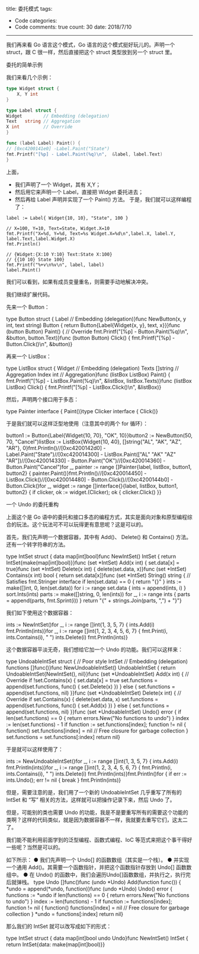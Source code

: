 
title: 委托模式
tags: 
  - Code
categories: 
  - Code
comments: true
count: 30
date: 2018/7/10
---
  我们再来看 Go 语言这个模式，Go 语言的这个模式挺好玩儿的。声明一个 struct，跟 C 很一样，然后直接把这个 struct 类型放到另一个 struct 里。

委托的简单示例

我们来看几个示例：

```go
type Widget struct {  
    X, Y int
}

type Label struct { 
Widget        // Embedding (delegation)  
Text   string // Aggregation  
X int         // Override 
}

func (label Label) Paint() {
// [0xc4200141e0] -Label.Paint("State")   
fmt.Printf("[%p] - Label.Paint(%q)\n",  &label, label.Text)
}
```

上面，
  - 我们声明了一个 Widget，其有 X,Y；
  - 然后用它来声明一个 Label，直接把 Widget 委托进去；
  - 然后再给 Label 声明并实现了一个 Paint() 方法。
于是，我们就可以这样编程了：


```
label := Label{ Widget{10, 10}, "State", 100 }

// X=100, Y=10, Text=State, Widget.X=10
fmt.Printf("X=%d, Y=%d, Text=%s Widget.X=%d\n",label.X, label.Y, label.Text,label.Widget.X)
fmt.Println()

// {Widget:{X:10 Y:10} Text:State X:100} 
// {{10 10} State 100}
fmt.Printf("%+v\n%v\n", label, label)
label.Paint()
```

我们可以看到，如果有成员变量重名，则需要手动地解决冲突。

我们继续扩展代码。

先来一个 Button：

type Button struct {    Label // Embedding (delegation)}func NewButton(x, y int, text string) Button {    return Button{Label{Widget{x, y}, text, x}}}func (button Button) Paint() { // Override    fmt.Printf("[%p] - Button.Paint(%q)\n",         &button, button.Text)}func (button Button) Click() {    fmt.Printf("[%p] - Button.Click()\n", &button)}

再来一个 ListBox：

type ListBox struct {    Widget          // Embedding (delegation)    Texts  []string // Aggregation    Index  int      // Aggregation}func (listBox ListBox) Paint() {    fmt.Printf("[%p] - ListBox.Paint(%q)\n",         &listBox, listBox.Texts)}func (listBox ListBox) Click() {    fmt.Printf("[%p] - ListBox.Click()\n", &listBox)}

然后，声明两个接口用于多态：

type Painter interface {    Paint()}type Clicker interface {    Click()}

于是我们就可以这样泛型地使用（注意其中的两个 for 循环）：

button1 := Button{Label{Widget{10, 70}, "OK", 10}}button2 := NewButton(50, 70, "Cancel")listBox := ListBox{Widget{10, 40},     []string{"AL", "AK", "AZ", "AR"}, 0}fmt.Println()//[0xc4200142d0] - Label.Paint("State")//[0xc420014300] - ListBox.Paint(["AL" "AK" "AZ" "AR"])//[0xc420014330] - Button.Paint("OK")//[0xc420014360] - Button.Paint("Cancel")for _, painter := range []Painter{label, listBox, button1, button2} {    painter.Paint()}fmt.Println()//[0xc420014450] - ListBox.Click()//[0xc420014480] - Button.Click()//[0xc4200144b0] - Button.Click()for _, widget := range []interface{}{label, listBox, button1, button2} {    if clicker, ok := widget.(Clicker); ok {        clicker.Click()    }}

一个 Undo 的委托重构

上面这个是 Go 语中的委托和接口多态的编程方式，其实是面向对象和原型编程综合的玩法。这个玩法可不可以玩得更有意思呢？这是可以的。

首先，我们先声明一个数据容器，其中有 Add()、 Delete() 和 Contains() 方法。还有一个转字符串的方法。

type IntSet struct {    data map[int]bool}func NewIntSet() IntSet {    return IntSet{make(map[int]bool)}}func (set *IntSet) Add(x int) {    set.data[x] = true}func (set *IntSet) Delete(x int) {    delete(set.data, x)}func (set *IntSet) Contains(x int) bool {    return set.data[x]}func (set *IntSet) String() string { // Satisfies fmt.Stringer interface    if len(set.data) == 0 {        return "{}"    }    ints := make([]int, 0, len(set.data))    for i := range set.data {        ints = append(ints, i)    }    sort.Ints(ints)    parts := make([]string, 0, len(ints))    for _, i := range ints {        parts = append(parts, fmt.Sprint(i))    }    return "{" + strings.Join(parts, ",") + "}"}

我们如下使用这个数据容器：

ints := NewIntSet()for _, i := range []int{1, 3, 5, 7} {    ints.Add(i)    fmt.Println(ints)}for _, i := range []int{1, 2, 3, 4, 5, 6, 7} {    fmt.Print(i, ints.Contains(i), " ")    ints.Delete(i)    fmt.Println(ints)}

这个数据容器平淡无奇，我们想给它加一个 Undo 的功能。我们可以这样来：

type UndoableIntSet struct { // Poor style    IntSet    // Embedding (delegation)    functions []func()}func NewUndoableIntSet() UndoableIntSet {    return UndoableIntSet{NewIntSet(), nil}}func (set *UndoableIntSet) Add(x int) { // Override    if !set.Contains(x) {        set.data[x] = true        set.functions = append(set.functions, func() { set.Delete(x) })    } else {        set.functions = append(set.functions, nil)    }}func (set *UndoableIntSet) Delete(x int) { // Override    if set.Contains(x) {        delete(set.data, x)        set.functions = append(set.functions, func() { set.Add(x) })    } else {        set.functions = append(set.functions, nil)    }}func (set *UndoableIntSet) Undo() error {    if len(set.functions) == 0 {        return errors.New("No functions to undo")    }    index := len(set.functions) - 1    if function := set.functions[index]; function != nil {        function()        set.functions[index] = nil // Free closure for garbage collection    }    set.functions = set.functions[:index]    return nil}

于是就可以这样使用了：

ints := NewUndoableIntSet()for _, i := range []int{1, 3, 5, 7} {    ints.Add(i)    fmt.Println(ints)}for _, i := range []int{1, 2, 3, 4, 5, 6, 7} {    fmt.Println(i, ints.Contains(i), " ")    ints.Delete(i)    fmt.Println(ints)}fmt.Println()for {    if err := ints.Undo(); err != nil {        break    }    fmt.Println(ints)}

但是，需要注意的是，我们用了一个新的 UndoableIntSet 几乎重写了所有的 IntSet 和 “写” 相关的方法，这样就可以把操作记录下来，然后 Undo 了。

但是，可能别的类也需要 Undo 的功能，我是不是要重写所有的需要这个功能的类啊？这样的代码类似，就是因为数据容器不一样，我就要去重写它们，这太二了。

我们能不能利用前面学到的泛型编程、函数式编程、IoC 等范式来把这个事干得好一些呢？当然是可以的。

如下所示：
  ● 我们先声明一个 Undo[] 的函数数组（其实是一个栈）。
  ● 并实现一个通用 Add()。其需要一个函数指针，并把这个函数指针存放到 Undo[] 函数数组中。
  ● 在 Undo() 的函数中，我们会遍历Undo[]函数数组，并执行之，执行完后就弹栈。
type Undo []func()func (undo *Undo) Add(function func()) {    *undo = append(*undo, function)}func (undo *Undo) Undo() error {    functions := *undo    if len(functions) == 0 {        return errors.New("No functions to undo")    }    index := len(functions) - 1    if function := functions[index]; function != nil {        function()        functions[index] = nil // Free closure for garbage collection    }    *undo = functions[:index]    return nil}

那么我们的 IntSet 就可以改写成如下的形式：

type IntSet struct {    data map[int]bool    undo Undo}func NewIntSet() IntSet {    return IntSet{data: make(map[int]bool)}}